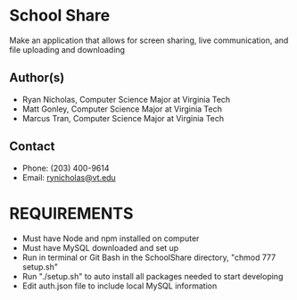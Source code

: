 # School Share
Make an application that allows for screen sharing, live communication, and file uploading and downloading

## Author(s)
- Ryan Nicholas, Computer Science Major at Virginia Tech
- Matt Gonley, Computer Science Major at Virginia Tech
- Marcus Tran, Computer Science Major at Virginia Tech

## Contact
- Phone: (203) 400-9614
- Email: rynicholas@vt.edu

# REQUIREMENTS
- Must have Node and npm installed on computer
- Must have MySQL downloaded and set up
- Run in terminal or Git Bash in the SchoolShare directory, "chmod 777 setup.sh"
- Run "./setup.sh" to auto install all packages needed to start developing 
- Edit auth.json file to include local MySQL information
